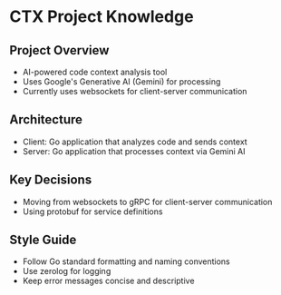# CTX Project Knowledge

## Project Overview
- AI-powered code context analysis tool
- Uses Google's Generative AI (Gemini) for processing
- Currently uses websockets for client-server communication

## Architecture
- Client: Go application that analyzes code and sends context
- Server: Go application that processes context via Gemini AI

## Key Decisions
- Moving from websockets to gRPC for client-server communication
- Using protobuf for service definitions

## Style Guide
- Follow Go standard formatting and naming conventions
- Use zerolog for logging
- Keep error messages concise and descriptive
